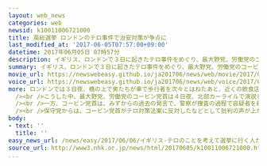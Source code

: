 ```yaml
---
layout: web_news
categories: web
newsid: k10011006721000
title: 英総選挙 ロンドンのテロ事件で治安対策が争点に
last_modified_at: '2017-06-05T07:57:00+09:00'
datetime: 2017年06月05日 07時57分
description: イギリス、ロンドンで３日に起きたテロ事件をめぐり、最大野党、労働党のコービン党首は、政府が緊縮策として警察予算を削ったことを批判し、今週投票が行われる総選挙では治安対策が争点となりそうです。
summary: イギリス、ロンドンで３日に起きたテロ事件をめぐり、最大野党、労働党のコービン党首は、政府が緊縮策として警察予算を削ったことを批判し、今週投票が行われる総選挙では治安対策が争点となりそうです。
movie_url: https://newswebeasy.github.io/ja201706/news/web/movie/2017/06/06/k10011006721000.mp4
voice_url: https://newswebeasy.github.io/ja201706/news/web/voice/2017/06/06/k10011006721000.mp3
more: ロンドンでは３日夜、橋の上で男たちが車で歩行者を次々とはねたあと、近くの飲食店などでナイフで市民を刺すテロ事件で７人が死亡し、多くの政党が８日の総選挙に向けた選挙運動を見合わせています。<br
  /><br />こうした中、最大野党、労働党のコービン党首は４日夜、北部カーライルで演説し、運動を再開させました。<br />この中でコービン党首は、メイ首相の保守党が進めた緊縮策の結果、２万人の警察官が削減されたことを指摘し、「警察が影響を訴えても、メイ首相は聞き入れなかった。安上がりな方法で市民を守ることはできない」と批判しました。<br
  /><br />一方、コービン党首は、みずからの過去の発言で、警察が捜査の過程で容疑者を射殺することを問題視したことについては、「市民を守るために必要な手段を警察に認める」と述べ、人権を重視するあまりテロ対策に弱腰だとの批判をかわしたい思惑を示しました。<br
  /><br />保守党からは、コービン党首がテロ対策法案に反対したなどとして批判の声が上がっていて、選挙戦では治安問題が重要な争点になりそうです。<br />各社の世論調査の平均では、３日の時点で保守党が４４．１％、労働党が３５．８％となっていますが、一部の調査では労働党が保守党に数ポイントまで迫っているという結果も出ています。
body:
- text: ''
  title: ''
easy_news_url: /news/easy/2017/06/06/イギリス-テロのことを考えて選挙に行く人が増えそう/
source_url: http://www3.nhk.or.jp/news/html/20170605/k10011006721000.html?utm_int=nsearch_contents_search-items_005
...
```

